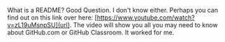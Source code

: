 What is a README? Good Question. I don't know either. Perhaps you can find out on this link over here: [https://www.youtube.com/watch?v=zL19uMsnpSU](url). 
The video will show you all you may need to know about GitHub.com or GitHub Classroom. It worked for me.
